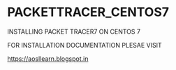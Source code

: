 # PACKETTRACER_CENTOS7
INSTALLING PACKET TRACER7 ON CENTOS 7

FOR INSTALLATION DOCUMENTATION PLESAE VISIT

https://aosllearn.blogspot.in

